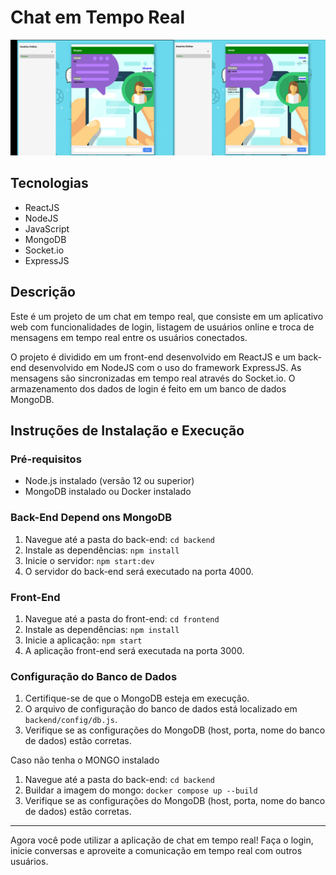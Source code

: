 # Chat em Tempo Real

![Chat em Tempo Real](./chat-app.png)

## Tecnologias

- ReactJS
- NodeJS
- JavaScript
- MongoDB
- Socket.io
- ExpressJS

## Descrição

Este é um projeto de um chat em tempo real, que consiste em um aplicativo web com funcionalidades de login, listagem de usuários online e troca de mensagens em tempo real entre os usuários conectados.

O projeto é dividido em um front-end desenvolvido em ReactJS e um back-end desenvolvido em NodeJS com o uso do framework ExpressJS. As mensagens são sincronizadas em tempo real através do Socket.io. O armazenamento dos dados de login é feito em um banco de dados MongoDB.

## Instruções de Instalação e Execução

### Pré-requisitos

- Node.js instalado (versão 12 ou superior)
- MongoDB instalado ou Docker instalado

### Back-End Depend ons MongoDB

1. Navegue até a pasta do back-end: `cd backend`
2. Instale as dependências: `npm install`
3. Inicie o servidor: `npm start:dev`
4. O servidor do back-end será executado na porta 4000.

### Front-End

1. Navegue até a pasta do front-end: `cd frontend`
2. Instale as dependências: `npm install`
3. Inicie a aplicação: `npm start`
4. A aplicação front-end será executada na porta 3000.

### Configuração do Banco de Dados

1. Certifique-se de que o MongoDB esteja em execução.
2. O arquivo de configuração do banco de dados está localizado em `backend/config/db.js`.
3. Verifique se as configurações do MongoDB (host, porta, nome do banco de dados) estão corretas.

Caso não tenha o MONGO instalado

1. Navegue até a pasta do back-end: `cd backend`
2. Buildar a imagem do mongo: `docker compose up --build`
3. Verifique se as configurações do MongoDB (host, porta, nome do banco de dados) estão corretas.

---

Agora você pode utilizar a aplicação de chat em tempo real! Faça o login, inicie conversas e aproveite a comunicação em tempo real com outros usuários.
